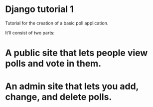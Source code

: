 Django tutorial 1
=================

Tutorial for the creation of a basic poll application.

It’ll consist of two parts:

#    A public site that lets people view polls and vote in them.
#    An admin site that lets you add, change, and delete polls.
